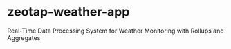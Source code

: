 # zeotap-weather-app
Real-Time Data Processing System for Weather Monitoring with Rollups and Aggregates
